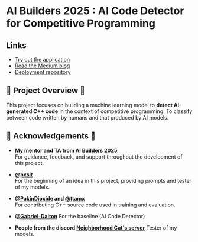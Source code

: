 # AI Builders 2025 : AI Code Detector for Competitive Programming

## Links
- [Try out the application](https://huggingface.co/spaces/a0ms1n/AI-Code-Detector_for-Competitive-Programming)
- [Read the Medium blog](https://medium.com/@pakinsukchan/ai-code-detector-for-competitive-programming-e6e8ecb275f7)
- [Deployment repository](https://huggingface.co/spaces/a0ms1n/AI-Code-Detector_for-Competitive-Programming/tree/main)

## 🎯 Project Overview 🎯
This project focuses on building a machine learning model to **detect AI-generated C++ code** in the context of competitive programming. To classify between code written by humans and that produced by AI models.

## 🙏 Acknowledgements 🙏

- **My mentor and TA from AI Builders 2025**  
  For guidance, feedback, and support throughout the development of this project.

- **[@pxsit](https://github.com/pxsit)**  
  For the beginning of an idea in this project, providing prompts and tester of my models.

- **[@PakinDioxide](https://github.com/PakinDioxide) and [@ttamx](https://github.com/ttamx)**  
  For contributing C++ source code used in training and evaluation.

- **[@Gabriel-Dalton](https://github.com/Gabriel-Dalton/AI-Code-Detector)**
  For the baseline (AI Code Detector)

- **People from the discord [Neighborhood Cat's server](https://discord.gg/bc39JCRq7j)**
  Tester of my models. 


